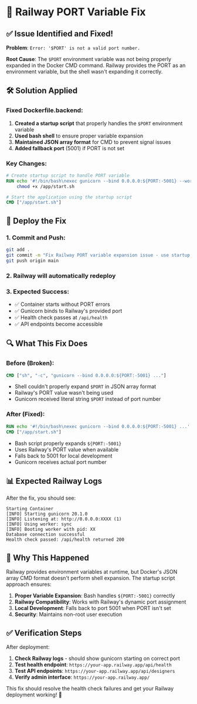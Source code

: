 # 🚀 Railway PORT Variable Fix

## ✅ **Issue Identified and Fixed!**

**Problem**: `Error: '$PORT' is not a valid port number.`

**Root Cause**: The `$PORT` environment variable was not being properly expanded in the Docker CMD command. Railway provides the PORT as an environment variable, but the shell wasn't expanding it correctly.

## 🛠️ **Solution Applied**

### Fixed Dockerfile.backend:
1. **Created a startup script** that properly handles the `$PORT` environment variable
2. **Used bash shell** to ensure proper variable expansion
3. **Maintained JSON array format** for CMD to prevent signal issues
4. **Added fallback port** (5001) if PORT is not set

### Key Changes:
```dockerfile
# Create startup script to handle PORT variable
RUN echo '#!/bin/bash\nexec gunicorn --bind 0.0.0.0:${PORT:-5001} --workers 2 --timeout 120 --access-logfile - --error-logfile - app:app' > /app/start.sh && \
    chmod +x /app/start.sh

# Start the application using the startup script
CMD ["/app/start.sh"]
```

## 🚀 **Deploy the Fix**

### 1. Commit and Push:
```bash
git add .
git commit -m "Fix Railway PORT variable expansion issue - use startup script"
git push origin main
```

### 2. Railway will automatically redeploy

### 3. Expected Success:
- ✅ Container starts without PORT errors
- ✅ Gunicorn binds to Railway's provided port
- ✅ Health check passes at `/api/health`
- ✅ API endpoints become accessible

## 🔍 **What This Fix Does**

### Before (Broken):
```dockerfile
CMD ["sh", "-c", "gunicorn --bind 0.0.0.0:${PORT:-5001} ..."]
```
- Shell couldn't properly expand `$PORT` in JSON array format
- Railway's PORT value wasn't being used
- Gunicorn received literal string `$PORT` instead of port number

### After (Fixed):
```dockerfile
RUN echo '#!/bin/bash\nexec gunicorn --bind 0.0.0.0:${PORT:-5001} ...' > /app/start.sh
CMD ["/app/start.sh"]
```
- Bash script properly expands `${PORT:-5001}`
- Uses Railway's PORT value when available
- Falls back to 5001 for local development
- Gunicorn receives actual port number

## 📊 **Expected Railway Logs**

After the fix, you should see:
```
Starting Container
[INFO] Starting gunicorn 20.1.0
[INFO] Listening at: http://0.0.0.0:XXXX (1)
[INFO] Using worker: sync
[INFO] Booting worker with pid: XX
Database connection successful
Health check passed: /api/health returned 200
```

## 🎯 **Why This Happened**

Railway provides environment variables at runtime, but Docker's JSON array CMD format doesn't perform shell expansion. The startup script approach ensures:

1. **Proper Variable Expansion**: Bash handles `${PORT:-5001}` correctly
2. **Railway Compatibility**: Works with Railway's dynamic port assignment
3. **Local Development**: Falls back to port 5001 when PORT isn't set
4. **Security**: Maintains non-root user execution

## ✅ **Verification Steps**

After deployment:
1. **Check Railway logs** - should show gunicorn starting on correct port
2. **Test health endpoint**: `https://your-app.railway.app/api/health`
3. **Test API endpoints**: `https://your-app.railway.app/api/designers`
4. **Verify admin interface**: `https://your-app.railway.app/`

This fix should resolve the health check failures and get your Railway deployment working! 🎉
